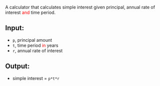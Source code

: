A calculator that calculates simple interest given principal, annual rate of interest <span style="color:red">and</span> time period.

## Input:

- `p`, principal amount
- `t`, time period <span style="color:red">in</span> years
- `r`, annual rate of interest

## Output:

- simple interest = `p*t*r`
